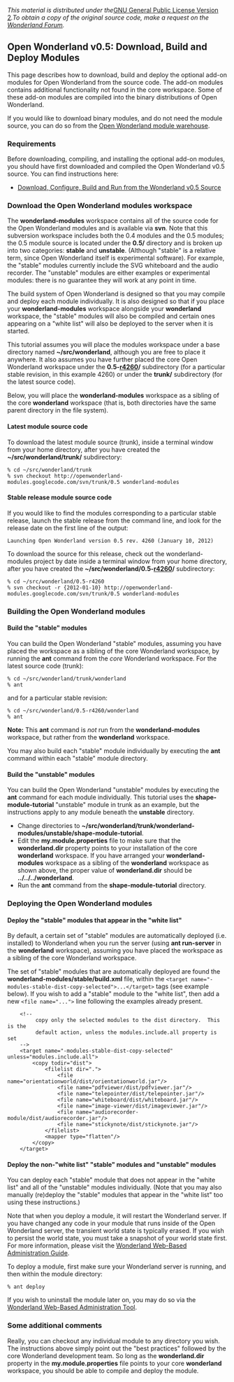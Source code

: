 _This material is distributed under the_<a href='http://www.gnu.org/licenses/gpl-2.0.html'>GNU General Public License Version 2</a>_._To obtain a copy of the original source code, make a request on the <a href='http://groups.google.com/group/openwonderland'>Wonderland Forum</a>_._


## Open Wonderland v0.5: Download, Build and Deploy Modules ##


This page describes how to download, build and deploy the optional add-on modules for Open Wonderland from the source code. The add-on modules contains additional functionality not found in the core workspace. Some of these add-on modules are compiled into the binary distributions of Open Wonderland.

If you would like to download binary modules, and do not need the module source, you can do so from the [Open Wonderland module warehouse](http://openwonderland.org/index.php?option=com_docman&cat=add_ons&Itemid=123).

### Requirements ###

Before downloading, compiling, and installing the optional add-on modules, you should have first downloaded and compiled the Open Wonderland v0.5 source. You can find instructions here:

  * [Download, Configure, Build and Run from the Wonderland v0.5 Source](DownloadBuildSource05.md)

### Download the Open Wonderland modules workspace ###

The **wonderland-modules** workspace contains all of the source code for the Open Wonderland modules and is available via **svn**. Note that this subversion workspace includes both the 0.4 modules and the 0.5 modules; the 0.5 module source is located under the **0.5/** directory and is broken up into two categories: **stable** and **unstable**. (Although "stable" is a relative term, since Open Wonderland itself is experimental software). For example, the "stable" modules currently include the SVG whiteboard and the audio recorder. The "unstable" modules are either examples or experimental modules: there is no guarantee they will work at any point in time.

The build system of Open Wonderland is designed so that you may compile and deploy each module individually. It is also designed so that if you place your **wonderland-modules** workspace alongside your **wonderland** workspace, the "stable" modules will also be compiled and certain ones appearing on a "white list" will also be deployed to the server when it is started.

This tutorial assumes you will place the modules workspace under a base directory named **~/src/wonderland**, although you are free to place it anywhere. It also assumes you have further placed the core Open Wonderland workspace under the **0.5-[r4260](https://code.google.com/p/openwonderland/source/detail?r=4260)/** subdirectory (for a particular stable revision, in this example 4260) or under the **trunk/** subdirectory (for the latest source code).

Below, you will place the **wonderland-modules** workspace as a sibling of the core **wonderland** workspace (that is, both directories have the same parent directory in the file system).

#### Latest module source code ####

To download the latest module source (trunk), inside a terminal window from your home directory, after you have created the **~/src/wonderland/trunk/** subdirectory:

```
% cd ~/src/wonderland/trunk
% svn checkout http://openwonderland-modules.googlecode.com/svn/trunk/0.5 wonderland-modules
```

#### Stable release module source code ####

If you would like to find the modules corresponding to a particular stable release, launch the stable release from the command line, and look for the release date on the first line of the output:

```
Launching Open Wonderland version 0.5 rev. 4260 (January 10, 2012)
```

To download the source for this release, check out the wonderland-modules project by date inside a terminal window from your home directory, after you have created the **~/src/wonderland/0.5-[r4260](https://code.google.com/p/openwonderland/source/detail?r=4260)/** subdirectory:

```
% cd ~/src/wonderland/0.5-r4260
% svn checkout -r {2012-01-10} http://openwonderland-modules.googlecode.com/svn/trunk/0.5 wonderland-modules
```

### Building the Open Wonderland modules ###

#### Build the "stable" modules ####

You can build the Open Wonderland "stable" modules, assuming you have placed the workspace as a sibling of the core Wonderland workspace, by running the **ant** command from the _core_ Wonderland workspace. For the latest source code (trunk):

```
% cd ~/src/wonderland/trunk/wonderland
% ant
```

and for a particular stable revision:

```
% cd ~/src/wonderland/0.5-r4260/wonderland
% ant
```

**Note:** This **ant** command is _not_ run from the **wonderland-modules** workspace, but rather from the **wonderland** workspace.

You may also build each "stable" module individually by executing the **ant** command within each "stable" module directory.

#### Build the "unstable" modules ####

You can build the Open Wonderland "unstable" modules by executing the **ant** command for each module individually. This tutorial uses the **shape-module-tutorial** "unstable" module in trunk as an example, but the instructions apply to any module beneath the **unstable** directory.

  * Change directories to **~/src/wonderland/trunk/wonderland-modules/unstable/shape-module-tutorial**.
  * Edit the **my.module.properties** file to make sure that the **wonderland.dir** property points to your installation of the core **wonderland** workspace. If you have arranged your **wonderland-modules** workspace as a sibling of the **wonderland** workspace as shown above, the proper value of **wonderland.dir** should be **../../../wonderland**.
  * Run the **ant** command from the **shape-module-tutorial** directory.

### Deploying the Open Wonderland modules ###

#### Deploy the "stable" modules that appear in the "white list" ####

By default, a certain set of "stable" modules are automatically deployed (i.e. installed) to Wonderland when you run the server (using **ant run-server** in the **wonderland** workspace), assuming you have placed the workspace as a sibling of the core Wonderland workspace.

The set of "stable" modules that are automatically deployed are found the **wonderland-modules/stable/build.xml** file, within the `<target name="-modules-stable-dist-copy-selected">...</target>` tags (see example below). If you wish to add a "stable" module to the "white list", then add a new `<file name="...">` line following the examples already present.

```
    <!--
         copy only the selected modules to the dist directory.  This is the
         default action, unless the modules.include.all property is set
    -->
    <target name="-modules-stable-dist-copy-selected" unless="modules.include.all">
        <copy todir="dist">
            <filelist dir=".">
                <file name="orientationworld/dist/orientationworld.jar"/>
                <file name="pdfviewer/dist/pdfviewer.jar"/>
                <file name="telepointer/dist/telepointer.jar"/>
                <file name="whiteboard/dist/whiteboard.jar"/>
                <file name="image-viewer/dist/imageviewer.jar"/>
                <file name="audiorecorder-module/dist/audiorecorder.jar"/>
                <file name="stickynote/dist/stickynote.jar"/>
            </filelist>
            <mapper type="flatten"/>
        </copy>
    </target>
```

#### Deploy the non-"white list" "stable" modules and "unstable" modules ####

You can deploy each "stable" module that does not appear in the "white list" and all of the "unstable" modules individually. (Note that you may also manually (re)deploy the "stable" modules that appear in the "white list" too using these instructions.)

Note that when you deploy a module, it will restart the Wonderland server. If you have changed any code in your module that runs inside of the Open Wonderland server, the transient world state is typically erased. If you wish to persist the world state, you must take a snapshot of your world state first. For more information, please visit the <a href='http://wiki.java.net/bin/view/Javadesktop/ProjectWonderlandServerAdministration05'>Wonderland Web-Based Administration Guide</a>.

To deploy a module, first make sure your Wonderland server is running, and then within the module directory:

```
% ant deploy
```

If you wish to uninstall the module later on, you may do so via the <a href='http://wiki.java.net/bin/view/Javadesktop/ProjectWonderlandServerAdministration05'>Wonderland Web-Based Administration Tool</a>.

### Some additional comments ###

Really, you can checkout any individual module to any directory you wish. The instructions above simply point out the "best practices" followed by the core Wonderland development team. So long as the **wonderland.dir** property in the **my.module.properties** file points to your core **wonderland** workspace, you should be able to compile and deploy the module.